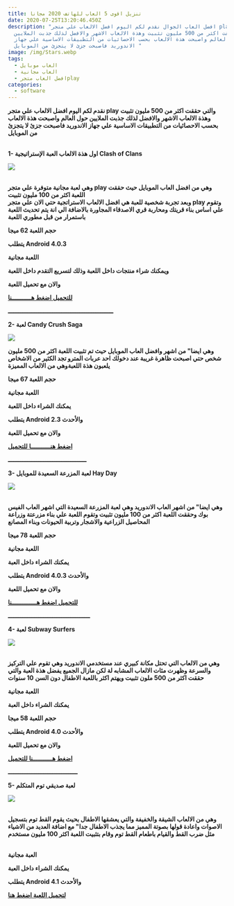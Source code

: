 ```yaml
---
title: تنزيل اقوى 5 العاب للهاتف 2020 مجانا
date: 2020-07-25T13:20:46.450Z
description: "افضل العاب الجوال نقدم لكم اليوم افضل الالعاب علي متجر play والتي
  حققت اكثر من 500 مليون تثبيت وهذة الالعاب الاشهر والافضل لذلك جذبت الملايين
  حول العالم واصبحت هذة الالعاب بحسب الاحصائيات من التطبيقات الاساسية علي جهاز
  الاندوريد فاصبحت جزئ لا يتجزئ من الموبايل "
image: /img/Stars.webp
tags:
  - العاب موبايل
  - العاب مجانية
  - افضل العاب متجرplay
categories:
  - software
---
```

<!--StartFragment-->

**نقدم لكم اليوم افضل الالعاب علي متجر play والتي حققت اكثر من 500 مليون تثبيت وهذة الالعاب الاشهر والافضل لذلك جذبت الملايين حول العالم واصبحت هذة الالعاب بحسب الاحصائيات من التطبيقات الاساسية علي جهاز الاندوريد فاصبحت جزئ لا يتجزئ من الموبايل**



**\
1- اول هذة الالعاب العبة الإستراتيجية Clash of Clans**

[![](https://2.bp.blogspot.com/-2_5eJQag1H8/V8FP8Ir6poI/AAAAAAAAHwg/Yq5QZxxkFzoVmyea3aOMSHCyTv-BEzmIwCLcB/s1600/Clash%2Bof%2BClans.png)](https://2.bp.blogspot.com/-2_5eJQag1H8/V8FP8Ir6poI/AAAAAAAAHwg/Yq5QZxxkFzoVmyea3aOMSHCyTv-BEzmIwCLcB/s1600/Clash%2Bof%2BClans.png)

\
**وهي لعبة مجانية متوفرة علي متجر play وهي من افضل العاب الموبايل حيث حققت اللعبة اكثر من 100 مليون تثبيت**\
**وبعد تجربة شخصية للعبة هي افضل الالعاب الاستراتجية حتي الان علي متجر play وتقوم علي اساس بناء قريتك ومحاربة قري الاصدقاء المجاورة بالاضافة الي انة يتم تحديث اللعبة باستمرار من قبل مطوري اللعبة**

**حجم اللعبة 62 ميجا**

**يتطلب Android 4.0.3**

**اللعبة مجانية**

**ويمكنك شراء منتجات داخل اللعبة وذلك لتسريع التقدم داخل اللعبة**

**والان مع تحميل اللعبة**

**[للتحميل اضغط هـــــــــــنا](https://play.google.com/store/apps/details?id=com.supercell.clashofclans)**

**ـــــــــــــــــــــــــــــــــــــــــــــــــــــــــــ**



**2- لعبة Candy Crush Saga**

[![](https://1.bp.blogspot.com/-_cS-xClrVbU/V8FPiLTZfcI/AAAAAAAAHwc/haCkJv9l23cv7p4Q3miWhe18J-E08fueQCLcB/s1600/Candy%2BCrush%2BSaga.png)](https://1.bp.blogspot.com/-_cS-xClrVbU/V8FPiLTZfcI/AAAAAAAAHwc/haCkJv9l23cv7p4Q3miWhe18J-E08fueQCLcB/s1600/Candy%2BCrush%2BSaga.png)

**وهي ايضا" من اشهر وافضل العاب الموبايل حيث تم تثبيت اللعبة اكثر من 500 مليون شخص حتي اصبحت ظاهرة غريبة عند دخولك احد عربات المترو تجد الكثير من الاشخاص يلعبون هذة اللعبةوهي من الالعاب المميزة**

**حجم اللعبة 67 ميجا**

**اللعبة مجانية**

**يمكنك الشراء داخل اللعبة**

**يتطلب Android 2.3 والأحدث**

**والان مع تحميل اللعبة**

**[اضغط هنـــــــــــا للتحميل](https://play.google.com/store/apps/details?id=com.king.candycrushsaga)**

**ــــــــــــــــــــــــــــــــــــــــــــ**



**3- لعبة المزرعة السعيدة للموبايل Hay Day**

[![](https://2.bp.blogspot.com/-aKripwk4tzI/V8FSrGOSOzI/AAAAAAAAHws/GQafsjljgOYh5_fWtLD70AqRQ7gaN1g4ACLcB/s1600/Hay%2BDay.png)](https://2.bp.blogspot.com/-aKripwk4tzI/V8FSrGOSOzI/AAAAAAAAHws/GQafsjljgOYh5_fWtLD70AqRQ7gaN1g4ACLcB/s1600/Hay%2BDay.png)

\
**وهي ايضا" من اشهر العاب الاندوريد وهي لعبة المزرعة السعيدة التي اشهر العاب الفيس بوك وحققت اللعبة اكثر من 100 مليون تثبيت وتقوم اللعبة علي بناء مزرعتة وزراعة المحاصيل الزراعية والاشجار وتربية الحيونات وبناء المصانع**

**حجم اللعبة 78 ميجا**

**اللعبة مجانية**

**يمكنك الشراء داخل العبة**

**يتطلب Android 4.0.3 والأحدث**

**والان مع تحميل اللعبة**

**[للتحميل اضغط هــــــــــــــنا](https://play.google.com/store/apps/details?id=com.supercell.hayday)**

**ــــــــــــــــــــــــــــــــــــــــــــــ**





**4- لعبة Subway Surfers**

[![](https://4.bp.blogspot.com/-litQw6Y34sM/V8FUokbAUuI/AAAAAAAAHw4/5xOsMzatqaEJqEeXpW2_YW00NDKbWraAACLcB/s1600/Subway%2BSurfers.png)](https://4.bp.blogspot.com/-litQw6Y34sM/V8FUokbAUuI/AAAAAAAAHw4/5xOsMzatqaEJqEeXpW2_YW00NDKbWraAACLcB/s1600/Subway%2BSurfers.png)

\
**وهي من الالعاب التي تحتل مكانة كبيري عند مستخدمي الاندوريد وهي تقوم علي التركيز والسرعة وظهرت مئات الالعاب المشابه لة لكن مازال الجميع يفضل هذة العبة والتي حققت اكثر من 500 ملون تثبيت ويهتم اكثر باللعبة الاطفال دون السن 10 سنوات**

**اللعبة مجانية**

**يمكنك الشراء داخل العبة**

**حجم اللعبة 58 ميجا**

**يتطلب Android 4.0 والأحدث**

**والان مع تحميل اللعبة**

**[اضغط هـــــــــــنا للتحميل](https://play.google.com/store/apps/details?id=com.kiloo.subwaysurf)**

**ـــــــــــــــــــــــــــــــــــــــ**





**5- لعبة صديقي توم المتكلم**

[![](https://1.bp.blogspot.com/-U6QXs7I7Ays/V8FW2iH5pDI/AAAAAAAAHxE/5AhoVZH2kV8xr2dljYyGEB5r2HaLXh4qwCLcB/s1600/%25D8%25B5%25D8%25AF%25D9%258A%25D9%2582%25D9%258A%2B%25D8%25AA%25D9%2588%25D9%2585%2B%25D8%25A7%25D9%2584%25D9%2585%25D8%25AA%25D9%2583%25D9%2584%25D9%2585.png)](https://1.bp.blogspot.com/-U6QXs7I7Ays/V8FW2iH5pDI/AAAAAAAAHxE/5AhoVZH2kV8xr2dljYyGEB5r2HaLXh4qwCLcB/s1600/%25D8%25B5%25D8%25AF%25D9%258A%25D9%2582%25D9%258A%2B%25D8%25AA%25D9%2588%25D9%2585%2B%25D8%25A7%25D9%2584%25D9%2585%25D8%25AA%25D9%2583%25D9%2584%25D9%2585.png)

\
**وهي من الالعاب الشيقة والخفيفة والتي يعشقها الاطفال بحيث يقوم القط توم بتسجيل الاصوات واعادة قولها بصوتة المميز مما يجذب الاطفال جدا" مع اضافة العديد من الاشياء مثل ضرب القط والقيام باطعام القط توم وقام بتثبيت اللعبة اكثر 100 مليون مستخدم**

\
**العبة مجانية**

**يمكنك الشراء داخل العبة**

**يتطلب Android 4.1 والأحدث**

**[لتحميل اللعبة اضغط هنا](https://play.google.com/store/apps/details?id=com.outfit7.mytalkingtomfree)**

<!--EndFragment-->